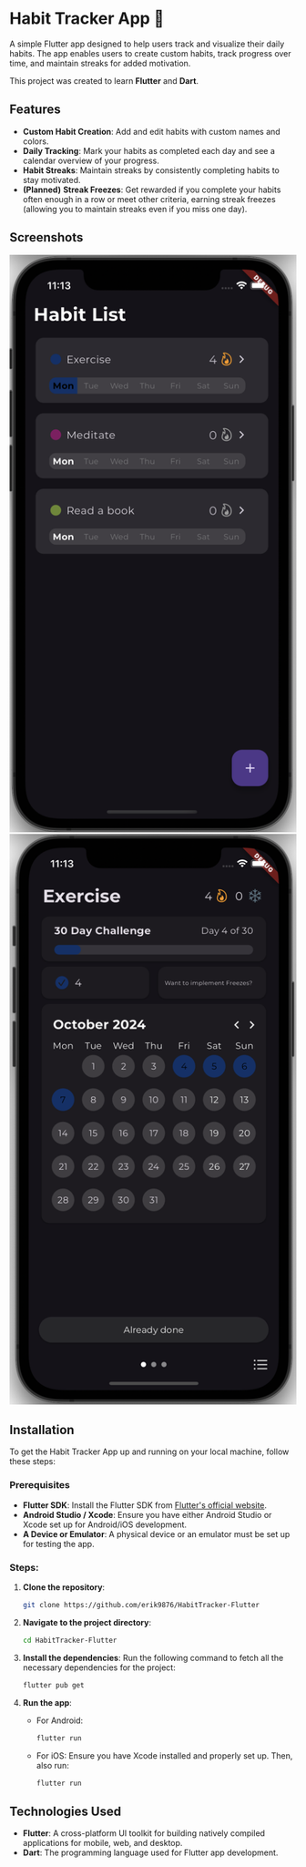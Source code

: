 # Habit Tracker App 📅

A simple Flutter app designed to help users track and visualize their daily habits. The app enables users to create custom habits, track progress over time, and maintain streaks for added motivation.

This project was created to learn **Flutter** and **Dart**.

## Features

- **Custom Habit Creation**: Add and edit habits with custom names and colors.
- **Daily Tracking**: Mark your habits as completed each day and see a calendar overview of your progress.
- **Habit Streaks**: Maintain streaks by consistently completing habits to stay motivated.
- **(Planned)** **Streak Freezes**: Get rewarded if you complete your habits often enough in a row or meet other criteria, earning streak freezes (allowing you to maintain streaks even if you miss one day).

## Screenshots

![habit list view](assets/images/habit_list_screenshot.png)
![habit detail view](assets/images/habit_detail_screenshot.png)

## Installation

To get the Habit Tracker App up and running on your local machine, follow these steps:

### Prerequisites

- **Flutter SDK**: Install the Flutter SDK from [Flutter's official website](https://flutter.dev/docs/get-started/install).
- **Android Studio / Xcode**: Ensure you have either Android Studio or Xcode set up for Android/iOS development.
- **A Device or Emulator**: A physical device or an emulator must be set up for testing the app.

### Steps:

1. **Clone the repository**:

   ```bash
   git clone https://github.com/erik9876/HabitTracker-Flutter
   ```

2. **Navigate to the project directory**:

   ```bash
   cd HabitTracker-Flutter
   ```

3. **Install the dependencies**:
   Run the following command to fetch all the necessary dependencies for the project:

   ```bash
   flutter pub get
   ```

4. **Run the app**:
   - For Android:
     ```bash
     flutter run
     ```
   - For iOS:
     Ensure you have Xcode installed and properly set up. Then, also run:
     ```bash
     flutter run
     ```

## Technologies Used

- **Flutter**: A cross-platform UI toolkit for building natively compiled applications for mobile, web, and desktop.
- **Dart**: The programming language used for Flutter app development.
